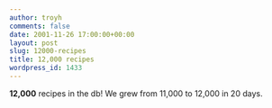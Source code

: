 ```yaml
---
author: troyh
comments: false
date: 2001-11-26 17:00:00+00:00
layout: post
slug: 12000-recipes
title: 12,000 recipes
wordpress_id: 1433
---
```


**12,000** recipes in the db! We grew from 11,000 to 12,000 in 20 days.
